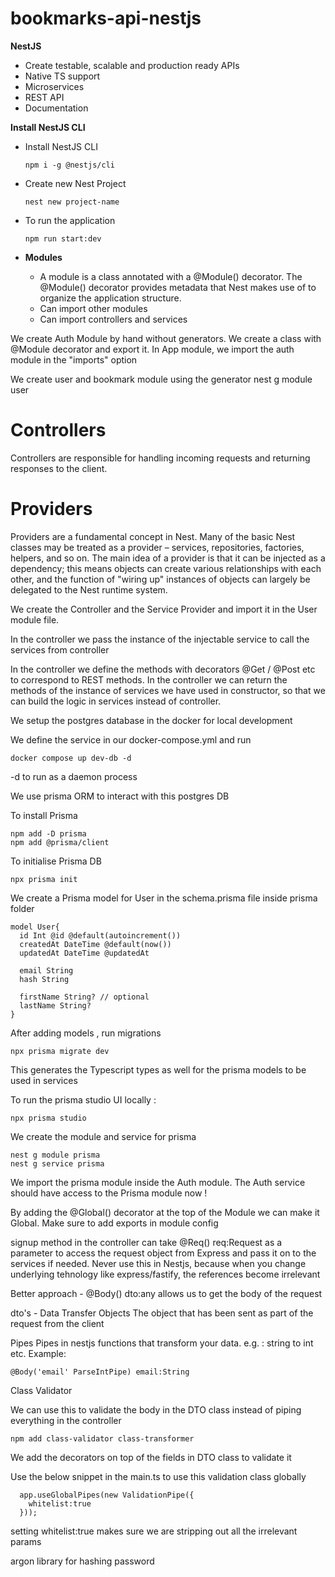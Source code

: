 # bookmarks-api-nestjs

**NestJS**

- Create testable, scalable and production ready APIs
- Native TS support
- Microservices
- REST API
- Documentation

**Install NestJS CLI**
- Install NestJS CLI
    ```
    npm i -g @nestjs/cli
    ```
- Create new Nest Project
    ```
    nest new project-name
    ```
- To run the application
  ```
  npm run start:dev
  ```

- **Modules**
  - A module is a class annotated with a @Module() decorator. The @Module() decorator provides metadata that Nest makes use of to organize the application structure.
  - Can import other modules
  - Can import controllers and services

We create Auth Module by hand without generators. We create a class with @Module decorator and export it. In App module, we import the auth module in the "imports" option

We create user and bookmark module using the generator
nest g module user

# **Controllers**

Controllers are responsible for handling incoming requests and returning responses to the client.

# **Providers**

Providers are a fundamental concept in Nest. Many of the basic Nest classes may be treated as a provider – services, repositories, factories, helpers, and so on. The main idea of a provider is that it can be injected as a dependency; this means objects can create various relationships with each other, and the function of "wiring up" instances of objects can largely be delegated to the Nest runtime system.

We create the Controller and the Service Provider and import it in the User module file.

In the controller we pass the instance of the injectable service to call the services from controller
 
In the controller we define the methods with decorators @Get / @Post etc to correspond to REST methods. In the controller we can return the methods of the instance of services we have used in constructor, so that we can build the logic in services instead of controller.

We setup the postgres database in the docker for local development

We define the service in our docker-compose.yml and run 
```
docker compose up dev-db -d
```
-d to run as a daemon process


We use prisma ORM to interact with this postgres DB

To install Prisma

```
npm add -D prisma
npm add @prisma/client
```

To initialise Prisma DB
```
npx prisma init
```

We create a Prisma model for User in the schema.prisma file inside prisma folder

```
model User{
  id Int @id @default(autoincrement())
  createdAt DateTime @default(now())
  updatedAt DateTime @updatedAt

  email String
  hash String

  firstName String? // optional
  lastName String?
}
```

After adding models , run migrations
```
npx prisma migrate dev
```
This generates the Typescript types as well for the prisma models to be used in services


To run the prisma studio UI locally :
```
npx prisma studio
```

We create the module and service for prisma
```
nest g module prisma
nest g service prisma
```

We import the prisma module inside the Auth module. The Auth service should have access to the Prisma module now !

By adding the @Global() decorator at the top of the Module we can make it Global. Make sure to add exports in module config

signup method in the controller can take @Req() req:Request as a parameter to access the request object from Express and pass it on to the services if needed. Never use this in Nestjs, because when you change underlying tehnology like express/fastify, the references become irrelevant

Better approach - @Body() dto:any allows us to get the body of the request

dto's - Data Transfer Objects 
The object that has been sent as part of the request from the client

Pipes 
Pipes in nestjs functions that transform your data. e.g. : string to int etc.
Example:
```
@Body('email' ParseIntPipe) email:String 
``` 

Class Validator

We can use this to validate the body in the DTO class instead of piping everything in the controller
```
npm add class-validator class-transformer
```

We add the decorators on top of the fields in DTO class to validate it 

Use the below snippet in the main.ts to use this validation class globally
```
  app.useGlobalPipes(new ValidationPipe({
    whitelist:true
  }));
```
setting whitelist:true makes sure we are stripping out all the irrelevant params 

argon library for hashing password
